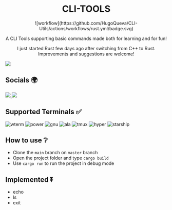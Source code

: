 <div align="center">
  <h1>CLI-TOOLS</h1>
</div>

<div align="center" style="display: flex;">
  ![workflow](https://github.com/HugoQueva/CLI-Utils/actions/workflows/rust.yml/badge.svg)
</div>

<p align="center">A CLI Tools supporting basic commands made both for learning and for fun!</p>
<p align="center">I just started Rust few days ago after switching from C++ to Rust. Improvements and suggestions are welcome!</p>

<div align="center" style="display: flex;">
  <img src="http://ForTheBadge.com/images/badges/built-with-love.svg"/>
  
</div>

## Socials 🌍

<a href="https://discord.gg/gnwsXztxhF">
  <img src="https://img.shields.io/badge/Discord-7289DA?style=for-the-badge&logo=discord&logoColor=white"/>
</a>
<a href="https://github.com/HugoQueva">
  <img src="https://img.shields.io/badge/GitHub-100000?style=for-the-badge&logo=github&logoColor=white"/>
</a>

## Supported Terminals ✅

![wterm](https://img.shields.io/badge/windows%20terminal-4D4D4D?style=for-the-badge&logo=windows%20terminal&logoColor=white)
![power](https://img.shields.io/badge/powershell-5391FE?style=for-the-badge&logo=powershell&logoColor=white)
![gnu](https://img.shields.io/badge/GNU%20Bash-4EAA25?style=for-the-badge&logo=GNU%20Bash&logoColor=white)
![ala](https://img.shields.io/badge/alacritty-F46D01?style=for-the-badge&logo=alacritty&logoColor=white)
![tmux](https://img.shields.io/badge/tmux-1BB91F?style=for-the-badge&logo=tmux&logoColor=white)
![hyper](https://img.shields.io/badge/Hyper-000000?style=for-the-badge&logo=hyper&logoColor=white)
![starship](https://img.shields.io/badge/starship-DD0B78?style=for-the-badge&logo=starship&logoColor=white)

## How to use ❔

- Clone the `main` branch on `master` branch
- Open the project folder and type `cargo build`
- Use `cargo run` to run the project in debug mode

## Implemented ⏬

- echo
- ls
- exit

